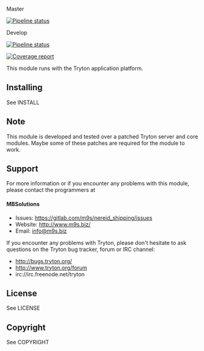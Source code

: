 Master

[![Pipeline status](https://gitlab.com/m9s/nereid_shipping/badges/master/pipeline.svg)](https://gitlab.com/m9s/nereid_shipping/commits/master)

Develop

[![Pipeline status](https://gitlab.com/m9s/nereid_shipping/badges/develop/pipeline.svg)](https://gitlab.com/m9s/nereid_shipping/commits/develop)

[![Coverage report](https://gitlab.com/m9s/nereid_shipping/badges/develop/coverage.svg)](http://m9s.gitlab.io/nereid_shipping)



This module runs with the Tryton application platform.

Installing
----------

See INSTALL

Note
----

This module is developed and tested over a patched Tryton server and
core modules. Maybe some of these patches are required for the module to work.

Support
-------

For more information or if you encounter any problems with this module,
please contact the programmers at

#### MBSolutions

   * Issues:   https://gitlab.com/m9s/nereid_shipping/issues
   * Website:  http://www.m9s.biz/
   * Email:    info@m9s.biz

If you encounter any problems with Tryton, please don't hesitate to ask
questions on the Tryton bug tracker, forum or IRC channel:

   * http://bugs.tryton.org/
   * http://www.tryton.org/forum
   * irc://irc.freenode.net/tryton

License
-------

See LICENSE

Copyright
---------

See COPYRIGHT

